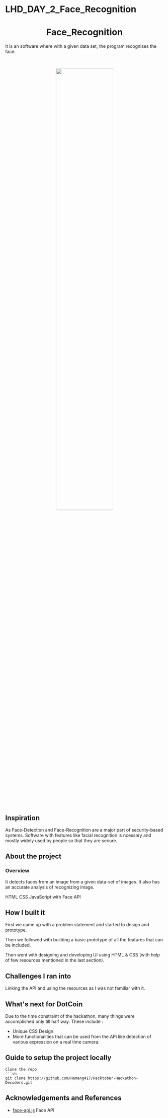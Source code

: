 # LHD_DAY_2_Face_Recognition
<!-- PROJECT LOGO -->
<h1 align="center"> Face_Recognition </h1>

It is an software where with a given data set, the program recognises the face. 

<br/>

<p align="center">
    <img src="src/images/homeimage.jpeg" width="60%">
  </p>
</p>


## Inspiration
As Face-Detection and Face-Recognition are a major part of security-based systems. Software with features like facial recognition is ncessary and mostly widely used by people so that they are secure.

## About the project

<p align="center">

      
### Overview
It detects faces from an image from a given data-set of images. It also has an accurate analysis of recognizing image.                                                                  
</p>

    
HTML CSS JavaScript with Face API<br/>


## How I built it

First we came up with a problem statement and started to design and prototype.

Then we followed with building a basic prototype of all the features that can be included. 

Then went with designing and developing UI using HTML & CSS (with help of few resources mentioned in the last section). 


## Challenges I ran into

Linking the API and using the resources as I was not familiar with it.


## What's next for DotCoin

Due to the time constraint of the hackathon, many things were accomplished only till half way. These include :

- Unique CSS Design
- More functionalities that can be used from the APi like detection of various expression on a real time camera.


## Guide to setup the project locally
   ```
Clone the repo
   ```sh
   git clone https://github.com/Hemang417/Hacktober-Hackathon-Decoders.git
   ```


## Acknowledgements and References
* [face-api.js](https://justadudewhohacks.github.io/face-api.js/docs/index.html) Face API

